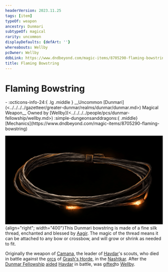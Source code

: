 ```yaml
---
headerVersion: 2023.11.25
tags: [item]
typeOf: weapon
ancestry: Dunmari
subtypeOf: magical
rarity: uncommon
displayDefaults: {defArt: ''}
whereabouts: Wellby
pcOwner: Wellby
ddbLink: https://www.dndbeyond.com/magic-items/8705290-flaming-bowstring
title: Flaming Bowstring
---
```

# Flaming Bowstring
<div class="grid cards ext-narrow-margin ext-one-column" markdown>
- :octicons-info-24:{ .lg .middle } __Uncommon [Dunmari](<../../../../gazetteer/greater-dunmar/realms/dunmar/dunmar.md>) Magical Weapon__  
   Owned by [Wellby](<../../../../people/pcs/dunmar-fellowship/wellby.md>)  
    :simple-dungeonsanddragons:{ .middle} [Mechanics](https://www.dndbeyond.com/magic-items/8705290-flaming-bowstring) 
</div>


![Flaming Bowstring Wellby](../../../../assets/flaming-bowstring-wellby.png){align="right"; width="400"}This Dunmari bowstring is made of a fine silk thread, enchanted and blessed by [Aagir](<../../../../cosmology/gods/incorporeal-gods/dunmari-pantheon/aagir.md>). The magic of the thread means it can be attached to any bow or crossbow, and will grow or shrink as needed to fit. 

Originally the weapon of [Camana](<../../../../people/dunmari/camana.md>), the leader of [Havdar](<../../../../people/dunmari/havdar.md>)'s scouts, who died in battle against the [orcs](<../../../../species/children-of-the-embodied-gods/orcs/orcs.md>) of [Grash's Horde](<../../../../groups/orc-hordes/grash-s-horde.md>), in the [Nashtkar](<../../../../gazetteer/greater-dunmar/dunmari-basin/nashtkar.md>). After the [Dunmar Fellowship](<../../../../people/pcs/dunmar-fellowship/dunmar-fellowship.md>) [aided](<../../session-notes/session-20-dufr.md>) [Havdar](<../../../../people/dunmari/havdar.md>) in battle, was [gifted](<../../session-notes/session-21-dufr.md>)to [Wellby](<../../../../people/pcs/dunmar-fellowship/wellby.md>). 

